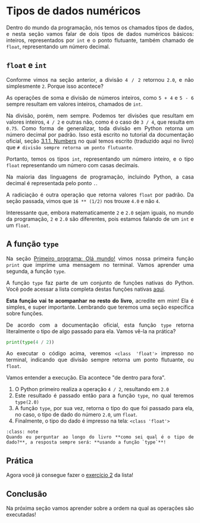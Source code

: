 # Tipos de dados numéricos

<div style="text-align: justify">

Dentro do mundo da programação, nós temos os chamados tipos de dados, e nesta seção vamos falar de dois tipos de dados numéricos básicos: inteiros, representados por `int` e o ponto flutuante, também chamado de `float`, representando um número decimal.

## `float` e `int`

Conforme vimos na seção anterior, a divisão `4 / 2` retornou `2.0`, e não simplesmente `2`. Porque isso acontece?

As operações de soma e divisão de números inteiros, como `5 + 4` e `5 - 6` sempre resultam em valores inteiros, chamados de `int`.

Na divisão, porém, nem sempre. Podemos ter divisões que resultam em valores inteiros, `4 / 2` e outras não, como é o caso de `3 / 4`, que resulta em `0.75`. Como forma de generalizar, toda divisão em Python retorna um número decimal por padrão. Isso está escrito no tutorial da documentação oficial, seção [3.1.1. Numbers](https://docs.python.org/3/tutorial/introduction.html#numbers) no qual temos escrito (traduzido aqui no livro) que `# divisão sempre retorna um ponto flutuante`.

Portanto, temos os tipos `int`, representando um número inteiro, e o tipo `float` representando um número com casas decimais.

Na maioria das linguagens de programação, incluindo Python, a casa decimal é representada pelo ponto `.`.

A radiciação é outra operação que retorna valores `float` por padrão. Da seção passada, vimos que `16 ** (1/2)` nos trouxe `4.0` e não `4`.

Interessante que, embora matematicamente `2` e `2.0` sejam iguais, no mundo da programação, `2` e `2.0` são diferentes, pois estamos falando de um `int` e um `float`. 

## A função `type`

Na seção [Primeiro programa: Olá mundo!](hello-world) vimos nossa primeira função `print` que imprime uma mensagem no terminal. Vamos aprender uma segunda, a função `type`. 

A função `type` faz parte de um conjunto de funções nativas do Python. Você pode acessar a lista completa destas funções nativas [aqui](https://docs.python.org/3/library/functions.html). 

**Esta função vai te acompanhar no resto do livro**, acredite em mim! Ela é simples, e super importante. Lembrando que teremos uma seção específica sobre funções.

De acordo com a documentação oficial, esta função `type` retorna literalmente o tipo de algo passado para ela. Vamos vê-la na prática?

```python
print(type(4 / 2))
```

Ao executar o código acima, veremos `<class 'float'>` impresso no terminal, indicando que divisão sempre retorna um ponto flutuante, ou `float`.

Vamos entender a execução. Ela acontece "de dentro para fora".

1. O Python primeiro realiza a operação `4 / 2`, resultando em `2.0`
2. Este resultado é passado então para a função `type`, no qual teremos `type(2.0)`
3. A função `type`, por sua vez, retorna o tipo do que foi passado para ela, no caso, o tipo de dado do número `2.0`, um `float`.
4. Finalmente, o tipo do dado é impresso na tela: `<class 'float'>`

```{admonition} Grave isso!
:class: note
Quando eu perguntar ao longo do livro **como sei qual é o tipo de dado?**, a resposta sempre será: **usando a função `type`**!
```

## Prática

Agora você já consegue fazer o [exercício 2](exercício-2) da lista!

## Conclusão

Na próxima seção vamos aprender sobre a ordem na qual as operações são executadas!

</div>

